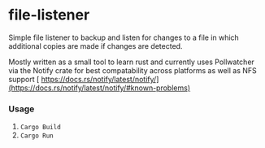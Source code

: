 # file-listener

Simple file listener to backup and listen for changes to a file in which additional copies are made if changes are detected.

Mostly written as a small tool to learn rust and currently uses Pollwatcher via the Notify crate for best compatability across platforms as well as NFS support
[
https://docs.rs/notify/latest/notify/](https://docs.rs/notify/latest/notify/#known-problems)

### Usage
1. ```Cargo Build```
2. ```Cargo Run```
